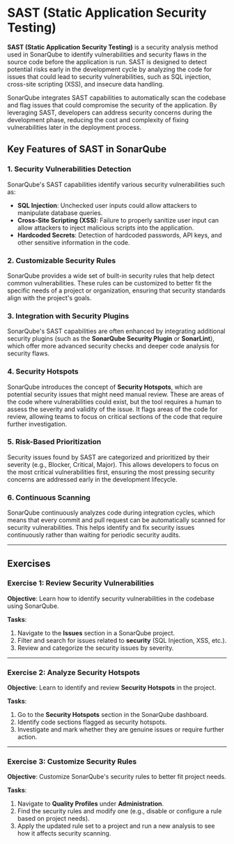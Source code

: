 # SAST (Static Application Security Testing)

**SAST (Static Application Security Testing)** is a security analysis method used in SonarQube to identify vulnerabilities and security flaws in the source code before the application is run. SAST is designed to detect potential risks early in the development cycle by analyzing the code for issues that could lead to security vulnerabilities, such as SQL injection, cross-site scripting (XSS), and insecure data handling.

SonarQube integrates SAST capabilities to automatically scan the codebase and flag issues that could compromise the security of the application. By leveraging SAST, developers can address security concerns during the development phase, reducing the cost and complexity of fixing vulnerabilities later in the deployment process.

## Key Features of SAST in SonarQube

### 1. Security Vulnerabilities Detection
SonarQube's SAST capabilities identify various security vulnerabilities such as:
- **SQL Injection**: Unchecked user inputs could allow attackers to manipulate database queries.
- **Cross-Site Scripting (XSS)**: Failure to properly sanitize user input can allow attackers to inject malicious scripts into the application.
- **Hardcoded Secrets**: Detection of hardcoded passwords, API keys, and other sensitive information in the code.

### 2. Customizable Security Rules
SonarQube provides a wide set of built-in security rules that help detect common vulnerabilities. These rules can be customized to better fit the specific needs of a project or organization, ensuring that security standards align with the project's goals.

### 3. Integration with Security Plugins
SonarQube's SAST capabilities are often enhanced by integrating additional security plugins (such as the **SonarQube Security Plugin** or **SonarLint**), which offer more advanced security checks and deeper code analysis for security flaws.

### 4. Security Hotspots
SonarQube introduces the concept of **Security Hotspots**, which are potential security issues that might need manual review. These are areas of the code where vulnerabilities could exist, but the tool requires a human to assess the severity and validity of the issue. It flags areas of the code for review, allowing teams to focus on critical sections of the code that require further investigation.

### 5. Risk-Based Prioritization
Security issues found by SAST are categorized and prioritized by their severity (e.g., Blocker, Critical, Major). This allows developers to focus on the most critical vulnerabilities first, ensuring the most pressing security concerns are addressed early in the development lifecycle.

### 6. Continuous Scanning
SonarQube continuously analyzes code during integration cycles, which means that every commit and pull request can be automatically scanned for security vulnerabilities. This helps identify and fix security issues continuously rather than waiting for periodic security audits.

---

## Exercises

### Exercise 1: Review Security Vulnerabilities

**Objective**: 
Learn how to identify security vulnerabilities in the codebase using SonarQube.

**Tasks**:
1. Navigate to the **Issues** section in a SonarQube project.
2. Filter and search for issues related to **security** (SQL Injection, XSS, etc.).
3. Review and categorize the security issues by severity.

---

### Exercise 2: Analyze Security Hotspots

**Objective**: 
Learn to identify and review **Security Hotspots** in the project.

**Tasks**:
1. Go to the **Security Hotspots** section in the SonarQube dashboard.
2. Identify code sections flagged as security hotspots.
3. Investigate and mark whether they are genuine issues or require further action.

---

### Exercise 3: Customize Security Rules

**Objective**: 
Customize SonarQube's security rules to better fit project needs.

**Tasks**:
1. Navigate to **Quality Profiles** under **Administration**.
2. Find the security rules and modify one (e.g., disable or configure a rule based on project needs).
3. Apply the updated rule set to a project and run a new analysis to see how it affects security scanning.
